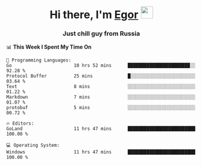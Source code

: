 
<h1 align="center">Hi there, I'm <a href="https://daniilshat.ru/" target="_blank">Egor</a> 
<img src="https://github.com/blackcater/blackcater/raw/main/images/Hi.gif" height="32"/></h1>
<h3 align="center">Just chill guy from Russia</h3>

<!--START_SECTION:waka-->
📊 **This Week I Spent My Time On** 

```text
💬 Programming Languages: 
Go                       10 hrs 52 mins      ███████████████████████░░   92.28 % 
Protocol Buffer          25 mins             █░░░░░░░░░░░░░░░░░░░░░░░░   03.64 % 
Text                     8 mins              ░░░░░░░░░░░░░░░░░░░░░░░░░   01.22 % 
Markdown                 7 mins              ░░░░░░░░░░░░░░░░░░░░░░░░░   01.07 % 
protobuf                 5 mins              ░░░░░░░░░░░░░░░░░░░░░░░░░   00.72 % 

🔥 Editors: 
GoLand                   11 hrs 47 mins      █████████████████████████   100.00 % 

💻 Operating System: 
Windows                  11 hrs 47 mins      █████████████████████████   100.00 % 
```


<!--END_SECTION:waka-->
